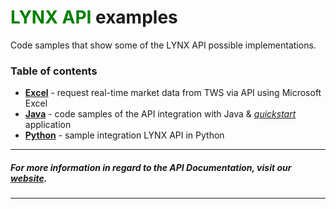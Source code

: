 # <span style="color:green">LYNX API</span> examples

Code samples that show some of the LYNX API possible implementations. 



### Table of contents
- [**Excel**](https://github.com/lynxbroker/API-examples/tree/master/Excel) - request real-time market data from TWS via API using Microsoft Excel
- [**Java**](https://github.com/lynxbroker/API-examples/tree/master/Java) - code samples of the API integration with Java & [*quickstart*](https://github.com/lynxbroker/API-examples/tree/master/Java/quickstart) application
- [**Python**](https://github.com/lynxbroker/API-examples/tree/master/Python) - sample integration LYNX API in Python



---
##### For more information in regard to the API Documentation, visit our [website](https://lynxbroker.github.io/).
---
